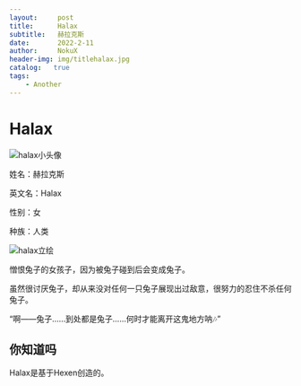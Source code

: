```yaml
---
layout:     post
title:      Halax
subtitle:   赫拉克斯
date:       2022-2-11
author:     NokuX
header-img: img/titlehalax.jpg
catalog:   true
tags:
    - Another
---
```

# Halax

![halax小头像]({{site.baseurl}}/img-post/halax.jpg)

姓名：赫拉克斯

英文名：Halax

性别：女

种族：人类

![halax立绘]({{site.baseurl}}/img-post/halax.png)

憎恨兔子的女孩子，因为被兔子碰到后会变成兔子。

虽然很讨厌兔子，却从来没对任何一只兔子展现出过敌意，很努力的忍住不杀任何兔子。

“啊——兔子……到处都是兔子……何时才能离开这鬼地方呐🎶”

## 你知道吗

Halax是基于Hexen创造的。
